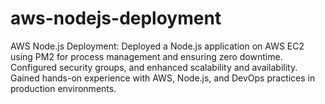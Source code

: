# aws-nodejs-deployment
AWS Node.js Deployment: Deployed a Node.js application on AWS EC2 using PM2 for process management and ensuring zero downtime. Configured security groups, and enhanced scalability and availability. Gained hands-on experience with AWS, Node.js, and DevOps practices in production environments.
